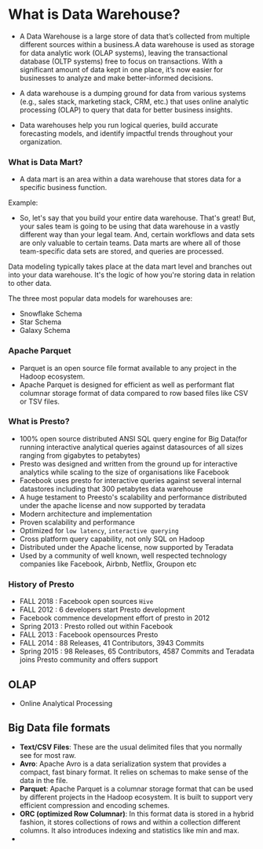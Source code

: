 # What is Data Warehouse?

- A Data Warehouse is a large store of data that’s collected from multiple different sources within a business.A data warehouse is used as storage for data analytic work (OLAP systems), leaving the transactional database (OLTP systems) free to focus on transactions. With a significant amount of data kept in one place, it’s now easier for businesses to analyze and make better-informed decisions.

- A data warehouse is a dumping ground for data from various systems (e.g., sales stack, marketing stack, CRM, etc.) that uses online analytic processing (OLAP) to query that data for better business insights.

- Data warehouses help you run logical queries, build accurate forecasting models, and identify impactful trends throughout your organization.


### What is Data Mart?
- A data mart is an area within a data warehouse that stores data for a specific business function.

Example:
- So, let's say that you build your entire data warehouse. That's great! But, your sales team is going to be using that data warehouse in a vastly different way than your legal team. And, certain workflows and data sets are only valuable to certain teams. Data marts are where all of those team-specific data sets are stored, and queries are processed.


Data modeling typically takes place at the data mart level and branches out into your data warehouse. It's the logic of how you're storing data in relation to other data.

The three most popular data models for warehouses are:

- Snowflake Schema
- Star Schema
- Galaxy Schema



### Apache Parquet
- Parquet is an open source file format available to any project in the Hadoop ecosystem. 
- Apache Parquet is designed for efficient as well as performant flat columnar storage format of data compared to row based files like CSV or TSV files.




### What is Presto?

- 100% open source distributed ANSI SQL query engine for Big Data(for running interactive analytical queries against datasources of all sizes
  ranging from gigabytes to petabytes)
- Presto was designed and written from the ground up for interactive analytics while scaling to the size of organisations
  like Facebook
- Facebook uses presto for interactive queries against several internal datastores including that 300 petabytes data
  warehouse 
- A huge testament to Preesto's scalability and performance distributed under the apache license and now supported by   teradata
- Modern architecture and implementation
- Proven scalability and performance
- Optimized for `low latency`, `interactive querying`
- Cross platform query capability, not only SQL on Hadoop
- Distributed under the Apache license, now supported by  Teradata
- Used by a community of well known, well respected technology companies like Facebook, Airbnb, Netflix, Groupon etc


### History of Presto
- FALL 2018 : Facebook open sources `Hive`
- FALL 2012 : 6 developers start Presto development
- Facebook commence development effort of presto in 2012
- Spring 2013 :  Presto rolled out within Facebook
- FALL 2013 : Facebook opensources Presto
- FALL 2014  : 88 Releases, 41 Contributors, 3943 Commits
- Spring 2015 :  98 Releases, 65 Contributors, 4587 Commits  and Teradata joins Presto community and offers support 


## OLAP
- Online Analytical Processing

## Big Data file formats

- **Text/CSV Files**: These are the usual delimited files that you normally see for most raw.
- **Avro**: Apache Avro is a data serialization system that provides a compact, fast binary format. It relies on schemas to make sense of the data in the file.
- **Parquet**: Apache Parquet is a columnar storage format that can be used by different projects in the Hadoop ecosystem. It is built to support very efficient compression and encoding schemes.
- **ORC (optimized Row Columnar)**: In this format data is stored in a hybrid fashion, it stores collections of rows and within a collection different columns. It also introduces indexing and statistics like min and max.
- 
